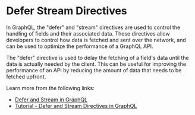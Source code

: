 # Defer Stream Directives

In GraphQL, the "defer" and "stream" directives are used to control the handling of fields and their associated data. These directives allow developers to control how data is fetched and sent over the network, and can be used to optimize the performance of a GraphQL API.

The "defer" directive is used to delay the fetching of a field's data until the data is actually needed by the client. This can be useful for improving the performance of an API by reducing the amount of data that needs to be fetched upfront.

Learn more from the following links:

- [Defer and Stream in GraphQL](https://the-guild.dev/graphql/yoga-server/docs/features/defer-stream)
- [Tutorial - Defer and Stream Directives in GraphQL](https://www.youtube.com/watch?v=icv_Pq06aOY)